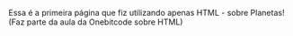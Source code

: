 Essa é a primeira página que fiz utilizando apenas HTML - sobre Planetas! (Faz parte da aula da Onebitcode sobre HTML)